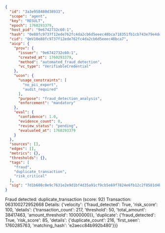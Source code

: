 ```json
{
  "id": "3a3e958480d38933",
  "scope": "agent",
  "key": "RESULT",
  "epoch": 1760293379,
  "host_pid": "9e6742732c60:1",
  "hash": "0e88fc9737f12ede762fc4da2cb6d5eeec48bca718351fb1cb743e79e4dd6c52",
  "cid": "QmV10e88fc9737f12ede762fc4da2cb6d5eeec48bca7",
  "aicp": {
    "prov": {
      "issuer": "9e6742732c60:1",
      "created_at": 1760293379,
      "method": "automated_fraud_detection",
      "vc_type": "VerifiableCredential"
    },
    "ucon": {
      "usage_constraints": [
        "no_pii_export",
        "audit_required"
      ],
      "purpose": "fraud_detection_analysis",
      "enforcement": "mandatory"
    },
    "eval": {
      "confidence": 1.0,
      "evidence_count": 0,
      "review_status": "pending",
      "evaluated_at": 1760293379
    }
  },
  "sources": [],
  "edges": [],
  "metrics": {},
  "thresholds": {},
  "tags": [
    "fraud",
    "duplicate_transaction",
    "risk_critical"
  ],
  "sig": "7d1b608c0e9c7631e2e9d1bf4d35a91cf9cb5e69f7824e6fb12c2f8581d4b48d"
}
```

Fraud detected: duplicate_transaction (score: 92)
Transaction: 063100272952668
Details: {'velocity': {'fraud_detected': True, 'risk_score': 100, 'details': {'transaction_count': 217, 'threshold': 50, 'total_amount': 38417463, 'amount_threshold': 10000000}}, 'duplicate': {'fraud_detected': True, 'risk_score': 85, 'details': {'duplicate_count': 216, 'first_seen': 1760285763, 'matching_hash': 'e2aecc84b992b480'}}}